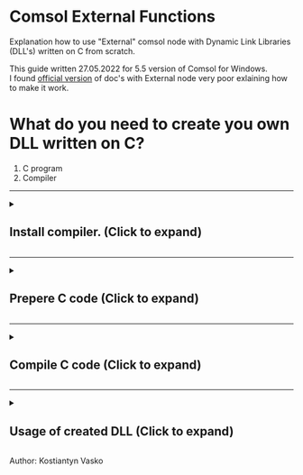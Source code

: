 # Comsol External Functions
Explanation how to use "External" comsol node with Dynamic Link Libraries (DLL's) written on C from scratch.

This guide written 27.05.2022 for 5.5 version of Comsol for Windows.\
I found [official version](https://doc.comsol.com/5.5/doc/com.comsol.help.comsol/comsol_ref_definitions.12.047.html) of doc's with External node very poor exlaining how to make it work.

# What do you need to create you own DLL written on C?
1. C program
2. Compiler

---

<details>
<summary><h2>Install compiler. (Click to expand)</h2></summary>
<p>

Website mingw.org does not work anymore, but we can download installer [here](https://sourceforge.net/projects/mingw/).\
Also I keep a copy of installer at the repository [mingw-get-setup.exe](https://github.com/byquip/Comsol-External-Functions/blob/main/res/mingw-get-setup.exe).

1. Launch installer.\
![Launch installer](https://github.com/byquip/Comsol-External-Functions/blob/main/pictures/mingw_s_1.png)

2. Set path or keep as it is.\
![Set path or keep as it is.](https://github.com/byquip/Comsol-External-Functions/blob/main/pictures/mingw_s_2.png)

3. Wait for manager installed.\
![Wait for manager installed.](https://github.com/byquip/Comsol-External-Functions/blob/main/pictures/mingw_s_3.png)

4. Right-click on the line which you need to install and choose "Mark for installation".\
![Right-click on the line which you need to install and choose "Mark for installation".](https://github.com/byquip/Comsol-External-Functions/blob/main/pictures/mingw_s_4.png)

5. Select marked lines.\
![Select marked lines.](https://github.com/byquip/Comsol-External-Functions/blob/main/pictures/mingw_s_5.png)

6. Click "Installation" and then "Apply changes".\
![Click "Installation" and then "Apply changes".](https://github.com/byquip/Comsol-External-Functions/blob/main/pictures/mingw_s_6.png)

7. Click "Apply" again.\
![Click "Apply" again.](https://github.com/byquip/Comsol-External-Functions/blob/main/pictures/mingw_s_7.png)

8. Make sure that you have green squares in front of each selected line.\
![Make sure that you have green squares in front of each selected line.](https://github.com/byquip/Comsol-External-Functions/blob/main/pictures/mingw_s_8.png)

Last thing it's toset environment variables.
In Windows CMD prompt write next
```shell script
set PATH=C:\mingw;C:\mingw\bin;%PATH%
```
check if environment variables setted
```shell script
echo %PATH%
```
</p></details>

---

<details>
<summary><h2>Prepere C code (Click to expand)</h2></summary>
<p>

  Code example [here](https://github.com/byquip/Comsol-External-Functions/blob/main/res/script.c).
  
  This is basic example eqivalent to ```sin(a^2+b^2)/(a^2+b^2)``` but in Comsol it will be used like ```test_func(x, y)```

```c script
// Libs which necessary
#include <math.h>
#include <stdlib.h>
#include <string.h>

#ifdef _MSC_VER                      // DO NOT TOUCH
#define EXPORT __declspec(dllexport) // DO NOT TOUCH
#else                                // DO NOT TOUCH
#define EXPORT                       // DO NOT TOUCH
#endif                               // DO NOT TOUCH

static const char *error = NULL;     // DO NOT TOUCH

EXPORT int init(const char *str) {   // DO NOT TOUCH (initialisation)
	return 1;                    // DO NOT TOUCH
}                                    // DO NOT TOUCH

EXPORT const char *getLastError() {  // DO NOT TOUCH (errors handler)
	return error;                // DO NOT TOUCH
}                                    // DO NOT TOUCH

EXPORT int eval(const char *func, // <--- Name of function given
	int nArgs,                // <--- Number of arguments given
	const double **inReal,    // <--- Matrix of real part of arguments
	const double **inImag,    // <--- Matrix of imag part of arguments
	int blockSize,            // <--- Length of columns with arguments
	double *outReal,          // <--- Column of real part of output
	double *outImag) {        // <--- Column of imag part of output
	int i;
	if (strcmp("test_func", func) == 0) { // <--- Check if we call right function from dll
		if (nArgs != 2) {             // <--- Check if we use right number of arguments
			error = "Two argument expected";
			return 0;
		}
		for (i = 0; i < blockSize; i++) { // <--- looping over every value in columns
                        // ------------------------------------>MY CODE HERE<------------------------------------
			double a = inReal[0][i];             // <--- take real part of first ([0]) argument.
			double b = inReal[1][i];             // <--- take real part of second ([1]) argument.
			outReal[i] = sin(a*a+b*b)/(a*a+b*b); // <--- solve and assign to real part of the output
                        // ------------------------------------>MY CODE HERE<------------------------------------
		}

		return 1;
	}
	else {
		error = "Unknown function";
		return 0;
	}
}
```
                              
</p></details>

---
  
<details>
<summary><h2>Compile C code (Click to expand)</h2></summary>
<p>
For compiling we use installed utillity.<br>
In Windows CMD prompt write next (open new):
  
```shell script
gcc -shared -o c:\mypath\mylib.dll c:\mypath\script.c
```
  
at path ```c:\mypath``` suppose to appeear ```mylib.dll```
</p></details>
  
---
  
<details>
<summary><h2>Usage of created DLL (Click to expand)</h2></summary>
<p>
  
The file saved to repository [Example.mph](https://github.com/byquip/Comsol-External-Functions/blob/main/res/Example.mph)
  
0. Make sure you allowed to run external libraries at ```Preferences```.\
![Make sure you allowed to run external libraries.](https://github.com/byquip/Comsol-External-Functions/blob/main/pictures/comsol_s_4.png)

1. Create ```External``` node.\
![Create External node](https://github.com/byquip/Comsol-External-Functions/blob/main/pictures/comsol_s_1.png)

2. Select path to ```mylib.dll``` and indicate function name which we used in ```script.c``` on line 30 ```test_func``` and 2 arguments which this function take.\
![Select path to DLL](https://github.com/byquip/Comsol-External-Functions/blob/main/pictures/comsol_s_2.png)

3. Usage is the same as with any other comsol function.\
![Usage is the same as with any other comsol function.](https://github.com/byquip/Comsol-External-Functions/blob/main/pictures/comsol_s_5.png)
  
4. As any other comsol function you can plot it.\
  For this you need to indicate range of values for each argument at ``` Plot Preferences```.\
  Then press ```Plot```.\
  **WARNING!** <ins>plot complicated function could compleately freeze your comsol project. Better to test it first on blanc file.</ins>
![As any other comsol function you can plot it.](https://github.com/byquip/Comsol-External-Functions/blob/main/pictures/comsol_s_3.png)
  
</p></details>
  
 Author: Kostiantyn Vasko

